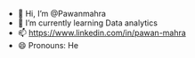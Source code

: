 - 👋 Hi, I’m @Pawanmahra
- 🌱 I’m currently learning Data analytics
- 📫 https://www.linkedin.com/in/pawan-mahra
- 😄 Pronouns: He

<!---
Pawanmahra/Pawanmahra is a ✨ special ✨ repository because its `README.md` (this file) appears on your GitHub profile.
You can click the Preview link to take a look at your changes.
--->
